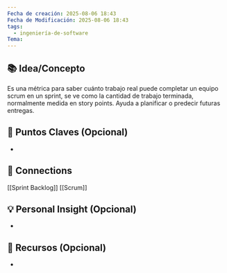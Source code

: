 ```yaml
---
Fecha de creación: 2025-08-06 18:43
Fecha de Modificación: 2025-08-06 18:43
tags:
  - ingeniería-de-software
Tema:
---
```



## 📚 Idea/Concepto 
Es una métrica para saber cuánto trabajo real puede completar un equipo scrum en un sprint, se ve como la cantidad de trabajo terminada, normalmente medida en story points. Ayuda a planificar o predecir futuras entregas.
## 📌 Puntos Claves (Opcional)
- 

## 🔗 Connections
[[Sprint Backlog]] [[Scrum]]

## 💡 Personal Insight (Opcional)
- 
## 🧾 Recursos (Opcional)
- 